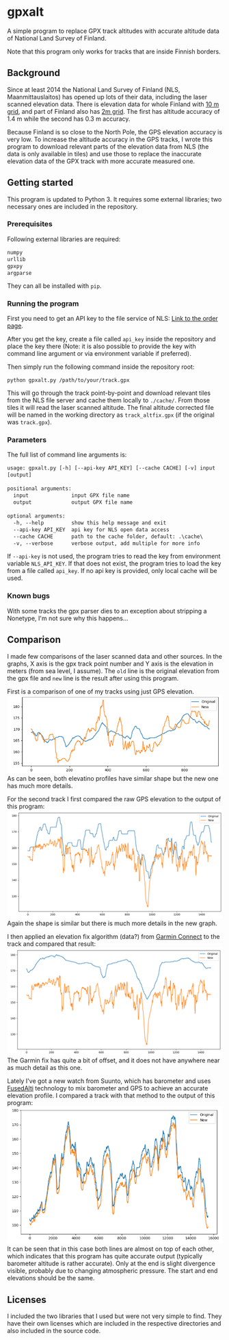 # gpxalt
A simple program to replace GPX track altitudes with accurate altitude data of National Land Survey of Finland.

Note that this program only works for tracks that are inside Finnish borders.

## Background
Since at least 2014 the National Land Survey of Finland (NLS, Maanmittauslaitos) has opened up lots of their 
data, including the laser scanned elevation data. There is elevation data for whole Finland with [10 m grid](https://www.maanmittauslaitos.fi/en/maps-and-spatial-data/expert-users/product-descriptions/elevation-model-10-m), 
and part of Finland also has [2m grid](https://www.maanmittauslaitos.fi/en/maps-and-spatial-data/expert-users/product-descriptions/elevation-model-2-m). The first has altitude accuracy of 1.4 m while the second has 0.3 m accuracy.

Because Finland is so close to the North Pole, the GPS elevation accuracy is very low. To increase the altitude accuracy 
in the GPS tracks, I wrote this program to download relevant parts of the elevation data from NLS (the data is only 
available in tiles) and use those to replace the inaccurate elevation data of the GPX track with more accurate measured one.

## Getting started
This program is updated to Python 3. It requires some external libraries; two necessary ones are included in the repository.

### Prerequisites
Following external libraries are required:
```
numpy
urllib
gpxpy
argparse
```
They can all be installed with ```pip```.

### Running the program
First you need to get an API key to the file service of NLS: [Link to the order page](https://tiedostopalvelu.maanmittauslaitos.fi/tp/mtp/tilaus?lang=en).

After you get the key, create a file called ```api_key``` inside the repository and place the key there (Note: it is 
also possible to provide the key with command line argument or via environment variable if preferred).

Then simply run the following command inside the repository root:
```
python gpxalt.py /path/to/your/track.gpx
```
This will go through the track point-by-point and download relevant tiles from the NLS file server
and cache them locally to ```./cache/```. From those tiles it will read the laser scanned altitude.
The final altitude corrected file will be named in the working directory as ```track_altfix.gpx```
(if the original was ```track.gpx```).

### Parameters
The full list of command line arguments is:
```
usage: gpxalt.py [-h] [--api-key API_KEY] [--cache CACHE] [-v] input [output]

positional arguments:
  input              input GPX file name
  output             output GPX file name

optional arguments:
  -h, --help         show this help message and exit
  --api-key API_KEY  api key for NLS open data access
  --cache CACHE      path to the cache folder, default: .\cache\
  -v, --verbose      verbose output, add multiple for more info
```
If ```--api-key``` is not used, the program tries to read the key from environment variable ```NLS_API_KEY```. If that does not exist, the program tries to load the key from a file called ```api_key```. If no api key is provided, only local cache will be used.

### Known bugs
With some tracks the gpx parser dies to an exception about stripping a Nonetype, I'm not sure why this happens...

## Comparison
I made few comparisons of the laser scanned data and other sources. In the graphs, X axis is the gpx track point number and Y axis is the elevation in meters (from sea level, I assume). The ```old``` line is the original elevation from the gpx file and ```new``` line is the result after using this program.

First is a comparison of one of my tracks using just GPS elevation.
![GPS comparison 1](https://github.com/zanppa/gpxalt/raw/master/docs/comparison.png)
As can be seen, both elevatino profiles have similar shape but the new one has much more details.

For the second track I first compared the raw GPS elevation to the output of this program:
![GPS comparison 2](https://github.com/zanppa/gpxalt/raw/master/docs/comparison_to_gps.png)
Again the shape is similar but there is much more details in the new graph.

 I then applied an elevation fix algorithm (data?) from [Garmin Connect](https://connect.garmin.com) to the track and compared that result:
 ![Garmin comparison](https://github.com/zanppa/gpxalt/raw/master/docs/comparison_to_garmin_fix.png)
 The Garmin fix has quite a bit of offset, and it does not have anywhere near as much detail as this one.
 
 Lately I've got a new watch from Suunto, which has barometer and uses [FusedAlti](https://www.suunto.com/Support/Product-support/suunto_traverse/suunto_traverse/features/fusedalti/) technology to mix barometer and GPS to achieve an accurate elevation profile. I compared a track with that method to the output of this program:
 ![Suunto FusedAlti comparison](https://github.com/zanppa/gpxalt/raw/master/docs/comparison_to_suunto.png)
 It can be seen that in this case both lines are almost on top of each other, which indicates that this program has quite accurate output (typically barometer altitude is rather accurate). Only at the end is slight divergence visible, probably due to changing atmospheric pressure. The start and end elevations should be the same.
 
 ## Licenses
 I included the two libraries that I used but were not very simple to find. They have their own licenses which are
 included in the respective directories and also included in the source code.

